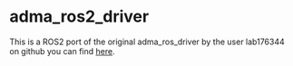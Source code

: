 # adma_ros2_driver

This is a ROS2 port of the original adma_ros_driver by the user lab176344 on github you can find [here](https://github.com/lab176344/adma_ros_driver).